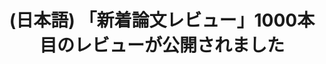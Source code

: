 ---
layout: post-en-none
published: true
title: '(日本語) 「新着論文レビュー」1000本目のレビューが公開されました'
tags:
- service
- publishment
category: en
---